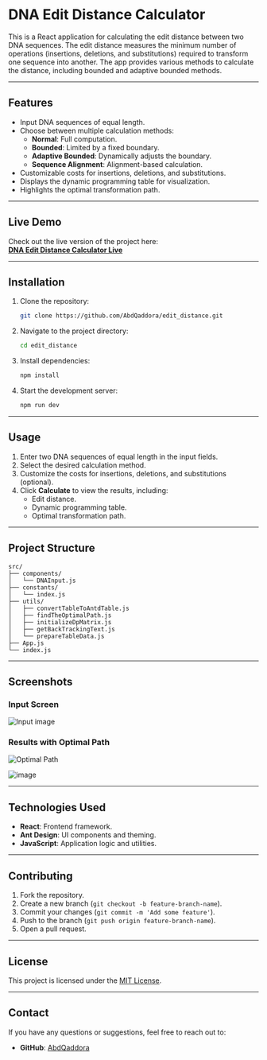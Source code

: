# DNA Edit Distance Calculator

This is a React application for calculating the edit distance between two DNA sequences. The edit distance measures the minimum number of operations (insertions, deletions, and substitutions) required to transform one sequence into another. The app provides various methods to calculate the distance, including bounded and adaptive bounded methods.

---

## Features

- Input DNA sequences of equal length.
- Choose between multiple calculation methods:
  - **Normal**: Full computation.
  - **Bounded**: Limited by a fixed boundary.
  - **Adaptive Bounded**: Dynamically adjusts the boundary.
  - **Sequence Alignment**: Alignment-based calculation.
- Customizable costs for insertions, deletions, and substitutions.
- Displays the dynamic programming table for visualization.
- Highlights the optimal transformation path.

---

## Live Demo

Check out the live version of the project here:  
**[DNA Edit Distance Calculator Live](https://edit-distance.netlify.app/)**

---

## Installation

1. Clone the repository:
   ```bash
   git clone https://github.com/AbdQaddora/edit_distance.git
   ```
2. Navigate to the project directory:
   ```bash
   cd edit_distance
   ```
3. Install dependencies:
   ```bash
   npm install
   ```
4. Start the development server:
   ```bash
   npm run dev
   ```

---

## Usage

1. Enter two DNA sequences of equal length in the input fields.
2. Select the desired calculation method.
3. Customize the costs for insertions, deletions, and substitutions (optional).
4. Click **Calculate** to view the results, including:
   - Edit distance.
   - Dynamic programming table.
   - Optimal transformation path.

---

## Project Structure

```
src/
├── components/
│   └── DNAInput.js
├── constants/
│   └── index.js
├── utils/
│   ├── convertTableToAntdTable.js
│   ├── findTheOptimalPath.js
│   ├── initializeDpMatrix.js
│   ├── getBackTrackingText.js
│   └── prepareTableData.js
├── App.js
└── index.js
```

---

## Screenshots

### Input Screen
![Input image](https://github.com/user-attachments/assets/b6dddaad-112f-4f3a-bb9e-ca5aebaebb20)


### Results with Optimal Path
![Optimal Path](https://github.com/user-attachments/assets/687f974a-216a-4901-9935-b4e65fbedf70)

![image](https://github.com/user-attachments/assets/4d6e84b2-5b7b-407c-8775-ab7580a1023c)

---

## Technologies Used

- **React**: Frontend framework.
- **Ant Design**: UI components and theming.
- **JavaScript**: Application logic and utilities.

---

## Contributing

1. Fork the repository.
2. Create a new branch (`git checkout -b feature-branch-name`).
3. Commit your changes (`git commit -m 'Add some feature'`).
4. Push to the branch (`git push origin feature-branch-name`).
5. Open a pull request.

---

## License

This project is licensed under the [MIT License](LICENSE).

---

## Contact

If you have any questions or suggestions, feel free to reach out to:

- **GitHub**: [AbdQaddora](https://github.com/AbdQaddora)
